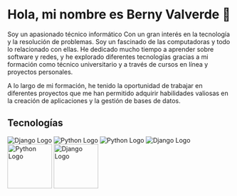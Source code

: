 # Hola, mi nombre es Berny Valverde 👋 



Soy un apasionado técnico informático 
Con un gran interés en la tecnología y la resolución de problemas. Soy un fascinado de las computadoras y todo lo relacionado con ellas. He dedicado mucho tiempo a aprender sobre software y redes, y he explorado diferentes tecnologías  gracias a mi formación como técnico universitario y a través de cursos en línea y proyectos personales. 

A lo largo de mi formación, he tenido la oportunidad de trabajar en diferentes proyectos que me han permitido adquirir habilidades valiosas en la creación de aplicaciones y la gestión de bases de datos.

## Tecnologías

![Django Logo](https://www.djangoproject.com/m/img/logos/django-logo-negative.png)
![Python Logo](https://www.python.org/community/logos/python-logo.png)
![Python Logo](./assets/python-logo.png)
![Django Logo](./assets/django-logo.png)
<img src="https://www.python.org/community/logos/python-logo.png" alt="Python Logo" width="100"/>
<img src="https://www.djangoproject.com/m/img/logos/django-logo-negative.png" alt="Django Logo" width="100"/>



<!--
**Walt3rMel0n/Walt3rMel0n** is a ✨ _special_ ✨ repository because its `README.md` (this file) appears on your GitHub profile.

Here are some ideas to get you started:

- 🔭 I’m currently working on ...
- 🌱 I’m currently learning ...
- 👯 I’m looking to collaborate on ...
- 🤔 I’m looking for help with ...
- 💬 Ask me about ...
- 📫 How to reach me: ...
- 😄 Pronouns: ...
- ⚡ Fun fact: ...
-->

